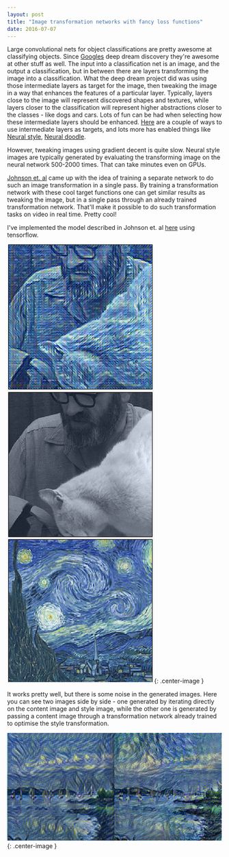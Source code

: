 ```yaml
---
layout: post
title: "Image transformation networks with fancy loss functions"
date: 2016-07-07
---
```


Large convolutional nets for object classifications are pretty awesome at classifying objects. Since [Googles](https://research.googleblog.com/2015/06/inceptionism-going-deeper-into-neural.html) deep dream discovery they're awesome at other stuff as well. The input into a classification net is an image, and the output a classification, but in between there are layers transforming the image into a classification. What the deep dream project did was using those intermediate layers as target for the image, then tweaking the image in a way that enhances the features of a particular layer. Typically, layers close to the image will represent discovered shapes and textures, while layers closer to the classification will represent higher abstractions closer to the classes - like dogs and cars. Lots of fun can be had when selecting how these intermediate layers should be enhanced. [Here](https://github.com/google/deepdream/blob/master/dream.ipynb) are a couple of ways to use intermediate layers as targets, and lots more has enabled things like [Neural style](https://github.com/jcjohnson/neural-style), [Neural doodle](https://github.com/alexjc/neural-doodle).

However, tweaking images using gradient decent is quite slow. Neural style images are typically generated by evaluating the transforming image on the neural network 500-2000 times. That can take minutes even on GPUs.

[Johnson et. al](https://arxiv.org/abs/1603.08155) came up with the idea of training a separate network to do such an image transformation in a single pass. By training a transformation network with these cool target functions one can get similar results as tweaking the image, but in a single pass through an already trained transformation network. That'll make it possible to do such transformation tasks on video in real time. Pretty cool!

I've implemented the model described in Johnson et. al [here](https://github.com/OlavHN/fast-neural-style) using tensorflow.

![Example of transformed image](/images/neuralstyle1.png "Style transformation"){: .center-image }

It works pretty well, but there is some noise in the generated images. Here you can see two images side by side - one generated by iterating directly on the content image and style image, while the other one is generated by passing a content image through a transformation network already trained to optimise the style transformation.

![Noisy image](/images/neuralstyle2.png "Style transformation with noise"){: .center-image }
